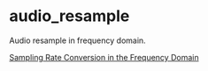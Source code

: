 # audio_resample
Audio resample in frequency domain.

[Sampling Rate Conversion in the Frequency Domain](https://mycourses.aalto.fi/pluginfile.php/1588221/mod_folder/intro/fft-multirate.pdf)
